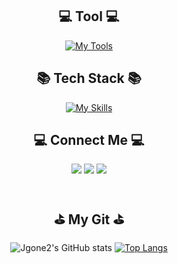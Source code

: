 <div align="center">

## 💻 Tool 💻
[![My Tools](https://skillicons.dev/icons?i=git,github,idea,discord,postman&perline=5)](https://skillicons.dev)

## 📚 Tech Stack 📚
[![My Skills](https://skillicons.dev/icons?i=typescript,nest,graphql,java,spring,gradle,mysql,react,aws,docker,nginx,redis,elasticsearch&perline=5)](https://skillicons.dev)

## 💻 Connect Me 💻
<a href="https://velog.io/@jgone2" target="_blank"><img src="https://img.shields.io/badge/jgoneit.log-20C997?style=for-the-badge&logo=Velog&logoColor=white"/></a>
<a href="https://www.instagram.com/jgone2/" target="_blank"><img src="https://img.shields.io/badge/jgone2-E4405F?style=for-the-badge&logo=Instagram&logoColor=white"/></a>
<a href="mailto:jgoneit@gmail.com" target="_blank"><img src="https://img.shields.io/badge/jgoneit@gmail.com-EA4335?style=for-the-badge&logo=Gmail&logoColor=white"/></a>
<br /><br />

## ⛳️ My Git ⛳️
<div align="center">
  
![Jgone2's GitHub stats](https://github-readme-stats.vercel.app/api?username=Jgone2&show_icons=true&theme=tokyonight)
[![Top Langs](https://github-readme-stats.vercel.app/api/top-langs/?username=Jgone2&layout=compact)](https://github.com/anuraghazra/github-readme-stats)
</div>
</div>
